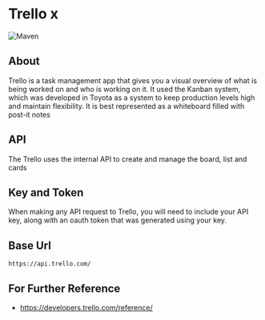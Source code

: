 Trello  x
===== 
![Maven](https://img.shields.io/badge/maven-0.1--SNAPSHOT-orange.svg)

About 
---- 
Trello is a task management app that gives you a visual overview of what is being worked on and who is working on it. It used the Kanban system, which was developed in Toyota as a system to keep production levels high and maintain flexibility. It is best represented as a whiteboard filled with post-it notes 

API 
----
The Trello uses the internal API to create and manage the board, list and cards

Key and Token
-----
When making any API request to Trello, you will need to include your API key, along with an oauth token that was generated using your key.

Base Url
----
```
https://api.trello.com/
```


For Further Reference
----
- https://developers.trello.com/reference/
